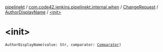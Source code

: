 [pipelinekt](../../../index.md) / [com.code42.jenkins.pipelinekt.internal.when](../../index.md) / [ChangeRequest](../index.md) / [AuthorDisplayName](index.md) / [&lt;init&gt;](./-init-.md)

# &lt;init&gt;

`AuthorDisplayName(value: Str, comparator: `[`Comparator`](../../../com.code42.jenkins.pipelinekt.core/-comparator/index.md)`)`
